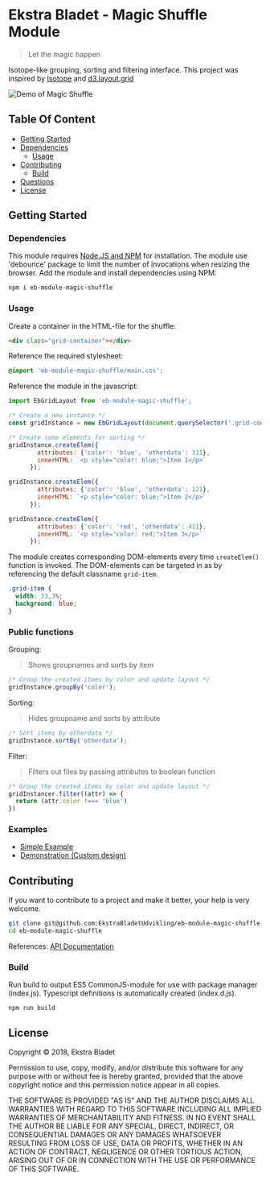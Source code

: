 # Ekstra Bladet - Magic Shuffle Module

> Let the magic happen

Isotope-like grouping, sorting and filtering interface. This project was inspired by [Isotope](http://isotope.metafizzy.co/) and [d3.layout.grid](https://github.com/felixlaumon/d3.layout.grid)

![Demo of Magic Shuffle](https://eb-features.s3.amazonaws.com/shared/magic-shuffle-demo.gif)


## Table Of Content


* [Getting Started](#getting-started)
* [Dependencies](#dependencies)
  * [Usage](#usage)
* [Contributing](#contributing)
  * [Build](#build)
* [Questions](#questions)
* [License](#license)

## Getting Started

### Dependencies

This module requires [Node.JS and NPM](https://www.npmjs.com/get-npm) for installation. The module use 'debounce' package to limit the number of invocations when resizing the browser. Add the module and install dependencies using NPM:

```sh
npm i eb-module-magic-shuffle
```

### Usage

Create a container in the HTML-file for the shuffle:

```html
<div class="grid-container"></div>
```

Reference the required stylesheet:

```css
@import 'eb-module-magic-shuffle/main.css';
```

Reference the module in the javascript:

```javascript
import EbGridLayout from 'eb-module-magic-shuffle';

/* Create a new instance */
const gridInstance = new EbGridLayout(document.querySelector('.grid-container'));

/* Create some elements for sorting */
gridInstance.createElem({
        attributes: {'color': 'blue', 'otherdata': 311},
        innerHTML: `<p style="color: blue;">Item 1</p>`
      });

gridInstance.createElem({
        attributes: {'color': 'blue', 'otherdata': 121},
        innerHTML: `<p style="color: blue;">Item 2</p>`
      });

gridInstance.createElem({
        attributes: {'color': 'red', 'otherdata': 411},
        innerHTML: `<p style="color: red;">Item 3</p>`
      });
```

The module creates corresponding DOM-elements every time `createElem()` function is invoked. The DOM-elements can be targeted in as by referencing the default classname `grid-item`.

```css
.grid-item {
  width: 33,3%;
  background: blue;
}
```

### Public functions

Grouping:
> Shows groupnames and sorts by item

```javascript
/* Group the created items by color and update layout */
gridInstance.groupBy('color');
```

Sorting:
> Hides groupname and sorts by attribute

```javascript
/* Sort items by otherdata */
gridInstance.sortBy('otherdata');
```

Filter:
> Filters out files by passing attributes to boolean function

```javascript
/* Group the created items by color and update layout */
gridInstancer.filter((attr) => {
  return (attr.color !=== 'blue')
})
```

### Examples

* [Simple Example](example/index.html)
* [Demonstration (Custom design)](https://interactive.ekstrabladet.dk/2018/olsenbandentools/dist/index.html)

## Contributing

If you want to contribute to a project and make it better, your help is very welcome.

```sh
git clone git@github.com:EkstraBladetUdvikling/eb-module-magic-shuffle.git
cd eb-module-magic-shuffle
```

References:
[API Documentation](doc/classes/_index_.ebgridlayout.md)

### Build

Run build to output ES5 CommonJS-module for use with package manager (index.js). Typescript definitions is automatically created (index.d.js).

```node
npm run build
```

## License

Copyright © 2018, Ekstra Bladet

Permission to use, copy, modify, and/or distribute this software for any purpose with or without fee is hereby granted, provided that the above copyright notice and this permission notice appear in all copies.

THE SOFTWARE IS PROVIDED "AS IS" AND THE AUTHOR DISCLAIMS ALL WARRANTIES WITH REGARD TO THIS SOFTWARE INCLUDING ALL IMPLIED WARRANTIES OF MERCHANTABILITY AND FITNESS. IN NO EVENT SHALL THE AUTHOR BE LIABLE FOR ANY SPECIAL, DIRECT, INDIRECT, OR CONSEQUENTIAL DAMAGES OR ANY DAMAGES WHATSOEVER RESULTING FROM LOSS OF USE, DATA OR PROFITS, WHETHER IN AN ACTION OF CONTRACT, NEGLIGENCE OR OTHER TORTIOUS ACTION, ARISING OUT OF OR IN CONNECTION WITH THE USE OR PERFORMANCE OF THIS SOFTWARE.